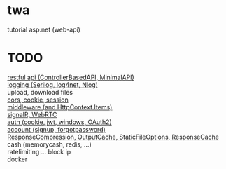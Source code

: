 # twa
tutorial asp.net (web-api)
# TODO
[restful api (ControllerBasedAPI, MinimalAPI)](https://github.com/ickqkicx/twa/tree/restfulAPI)</br>
[logging (Serilog, log4net, Nlog)](https://github.com/ickqkicx/twa/tree/logging)</br>
upload, download files</br>
[cors, cookie, session](https://github.com/ickqkicx/twa/tree/corsAndCookieAndSession)</br>
[middleware (and HttpContext.Items)](https://github.com/ickqkicx/twa/tree/middleware)</br>
[signalR, WebRTC](https://github.com/ickqkicx/twa/tree/signalRAndWebRTC)</br>
[auth (cookie, jwt, windows, OAuth2)](https://github.com/ickqkicx/twa/tree/auth)</br>
[account (signup, forgotpassword)](https://github.com/ickqkicx/twa/tree/account)</br>
[ResponseCompression, OutputCache, StaticFileOptions, ResponseCache](https://github.com/ickqkicx/twa/tree/CompressionAndCash)</br>
cash (memorycash, redis, ...)</br>
ratelimiting ... block ip</br>
docker</br>
